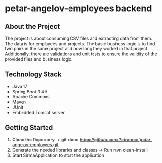 # petar-angelov-employees backend

## About the Project

The project is about consuming CSV files and extracting data from them. The data is for employees and projects. The basic business logic is to find two pairs in the same project and how long they worked in that project. Additionally, there are validations and unit tests to ensure the validity of the provided files and business logic.

## Technology Stack

- Java 17
- Spring Boot 3.4.5
- Apache Commons
- Maven
- JUnit
- Embedded Tomcat server

## Getting Started

1. Clone the Repository -> git clone https://github.com/Petretooo/petar-angelov-employees.git
2. Generate the needed libraries and classes -> Run mvn clean-install
3. Start SirmaApplication to start the application
